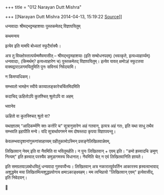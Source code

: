 +++
title = "012 Narayan Dutt Mishra"

+++
[[Narayan Dutt Mishra	2014-04-13, 15:19:22 [Source](https://groups.google.com/g/samskrita/c/HXolkRoqOKE)]]



धन्यवादाः श्रीमद्भट्टमहाशयाः पुस्तकमेतद् विज्ञापयितुम्



कथमन्वय

 इत्येव इति मामपि बोध्यतां स्फुटैर्वाक्यैः।



अत्र तु विवक्षोस्तात्पर्यम्ममैवमासीत् – श्रीमद्भट्टमहाशयाः (इति सम्बोधनपदम्) (भवत्कृते, इत्यध्याहार्य्यम्) धन्यवादाः, (किमर्थम्? इत्यध्याहारेण च) पुस्तकमेतद् विज्ञापयितुम्। इत्येव यावत् क्षमोऽहं स्फुटतया वाक्यद्वाराऽवगमयितुमिति पुनः सविनयं निवेदयामि।

न किमप्यधिकम्।

सम्भवतो भामहेन स्वीये काव्यालङ्कारेचर्चितमिदमिति





कदाचिद् ऊहितोऽपि कुतश्चित् श्रुतोऽपि वा अहम्



भवानेव

 ऊहितो वा कुतस्श्चित् श्रुतो वा?



यथाज्ञातम् “आदिकर्म्मणि क्तः कर्त्तरि च” सूत्रानुसारेण अहं गतवान्, इत्यत्र अहं गतः, इति यथा साधु तथैव सम्भवति इहापीति मन्ये। यदि सूत्रार्थावगमने मम दोषस्तदा कृपया विज्ञापयन्तु।

केवलम्भवादृशानांगुरूणांसाहाय्यम् ग्रहीतुकामोऽस्मिन् प्रसङ्गेलिखितवान्नेवम्,



लिखितवान् नेवम् इति वा नैवमिति वा भवितुमर्हति। न पुनः लिखितवान् + एवम् इति। "ङमो ह्रस्वादचि ङमुण् नित्यम्" इति ह्रस्वात् परस्यैव ङमुडागमस्य विधानात्। नैवमिति चेत् न एवं लिखितवानिति ज्ञायते।

  

इति समग्रतयाऽवबोधयितुं धन्यवादा गुरुवर्य्येभ्यः। लिखितवान् अत्र नकारात्पूर्ववर्तिन आकारस्य ह्रस्वत्वाभावाद् अशुद्धमेव मया लिखितमित्यशुद्धप्रयोगाय क्षमाऽकाङ्क्ष्यहम्। मम त्वभिप्रायो "लिखितवान् एवम्" इत्येवासीद्, इति निवेदयन्।

  



